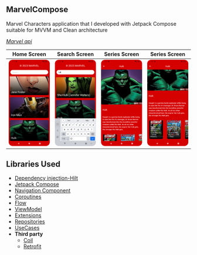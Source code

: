 ## MarvelCompose

Marvel Characters application that I developed with Jetpack Compose suitable for MVVM and Clean architecture

*[Marvel api](https://developer.marvel.com/docs)*

| Home Screen  | Search Screen | Series Screen	| Series Screen |
| ------------- | ------------- | ------------- | ------------- |
| ![](https://raw.githubusercontent.com/tugrulkara/MarvelCompose/master/Screens/Screenshot_20230626_161720.png?token=GHSAT0AAAAAAB47D7SGKZBTG72NISWVYG4AZEZS3PQ)  | ![](https://raw.githubusercontent.com/tugrulkara/MarvelCompose/master/Screens/Screenshot_20230626_161753.png?token=GHSAT0AAAAAAB47D7SHJICN2HV3LLK6RI2SZEZS44Q)  | ![](https://raw.githubusercontent.com/tugrulkara/MarvelCompose/master/Screens/Screenshot_20230626_161817.png?token=GHSAT0AAAAAAB47D7SGBJPS2OWWJ6QY6SJQZEZS54Q)  | ![](https://raw.githubusercontent.com/tugrulkara/MarvelCompose/master/Screens/Screenshot_20230626_161830.png?token=GHSAT0AAAAAAB47D7SHJJIJAHUD3FWB6QBSZEZS6LQ) |


## Libraries Used

* [Dependency injection-Hilt](https://developer.android.com/training/dependency-injection/hilt-android)
* [Jetpack Compose](https://developer.android.com/jetpack/compose/setup)
* [Navigation Component](https://developer.android.com/jetpack/compose/navigation)
* [Coroutines](https://developer.android.com/kotlin/coroutines?hl=tr)
* [Flow](https://developer.android.com/kotlin/flow?hl=tr)
* [ViewModel](https://developer.android.com/topic/libraries/architecture/viewmodel#implement)
* [Extensions](https://developer.android.com/kotlin/ktx)
* [Repositories](https://developer.android.com/topic/architecture#data-layer)
* [UseCases](https://developer.android.com/topic/architecture/domain-layer#use-cases-kotlin)
* **Third party**
  * [Coil](https://coil-kt.github.io/coil/compose/)
  * [Retrofit](https://square.github.io/retrofit/)

